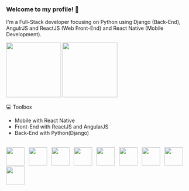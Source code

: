 ### Welcome to my profile! 👋

I'm a Full-Stack developer focusing on Python using Django (Back-End), AngulrJS and ReactJS (Web Front-End) and React Native (Mobile Development).

<div>
    <img height="150em" src="https://github-readme-stats-ten-gilt.vercel.app/api?username=williansnex&show_icons=true&theme=algolia&count_private=true">
    <img height="150em" src="https://github-readme-stats-ten-gilt.vercel.app/api/top-langs/?username=williansnex&layout=compact&theme=algolia">
</div>

💻 Toolbox
<ul>
  <li>Mobile with React Native</li>
  <li>Front-End with ReactJS and AngularJS</li>
  <li>Back-End with Python(Django)</li>
</ul>

<br>
  
<div>
    <img height="50em" src="https://cdn.worldvectorlogo.com/logos/react-2.svg"> &nbsp;
    <img height="50em" src="https://cdn.worldvectorlogo.com/logos/angular-icon-1.svg"> &nbsp;
    <img height="50em" src="https://cdn.worldvectorlogo.com/logos/typescript.svg"> &nbsp;
    <img height="50em" src="https://cdn.worldvectorlogo.com/logos/logo-javascript.svg"> &nbsp;
    <img height="50em" src="https://cdn.worldvectorlogo.com/logos/html-1.svg"> &nbsp;
    <img height="50em" src="https://cdn.worldvectorlogo.com/logos/css-3.svg"> &nbsp;
    <img height="50em" src="https://cdn.worldvectorlogo.com/logos/python-5.svg"> &nbsp;
    <img height="50em" src="https://cdn.worldvectorlogo.com/logos/django.svg">
    <img height="50em" src="https://cdn.worldvectorlogo.com/logos/react-native-1.svg"> &nbsp;
</div>

